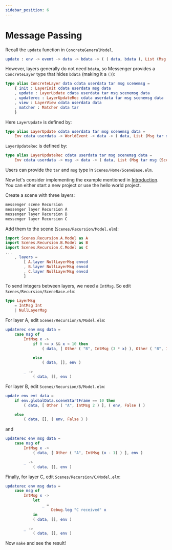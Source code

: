 ```yaml
---
sidebar_position: 6
---
```


# Message Passing

Recall the `update` function in `ConcreteGeneralModel`.

```elm
update : env -> event -> data -> bdata -> ( ( data, bdata ), List (Msg tar msg sommsg), ( env, Bool ) )
```

However, layers generally do not need `bdata`, so Messenger provides a `ConcreteLayer` type that hides `bdata` (making it a `()`):

```elm
type alias ConcreteLayer data cdata userdata tar msg scenemsg =
    { init : LayerInit cdata userdata msg data
    , update : LayerUpdate cdata userdata tar msg scenemsg data
    , updaterec : LayerUpdateRec cdata userdata tar msg scenemsg data
    , view : LayerView cdata userdata data
    , matcher : Matcher data tar
    }
```

Here `LayerUpdate` is defined by:

```elm
type alias LayerUpdate cdata userdata tar msg scenemsg data =
    Env cdata userdata -> WorldEvent -> data -> ( data, List (Msg tar msg (SceneOutputMsg scenemsg userdata)), ( Env cdata userdata, Bool ) )
```

`LayerUpdateRec` is defined by:

```elm
type alias LayerUpdateRec cdata userdata tar msg scenemsg data =
    Env cdata userdata -> msg -> data -> ( data, List (Msg tar msg (SceneOutputMsg scenemsg userdata)), Env cdata userdata )
```

Users can provide the `tar` and `msg` type in `Scenes/Home/SceneBase.elm`.

Now let's consider implementing the example mentioned in [Introduction](../intro/model#example). You can either start a new project or use the hello world project.

Create a scene with three layers:

```bash
messenger scene Recursion
messenger layer Recursion A
messenger layer Recursion B
messenger layer Recursion C
```

Add them to the scene (`Scenes/Recursion/Model.elm`):

```elm
import Scenes.Recursion.A.Model as A
import Scenes.Recursion.B.Model as B
import Scenes.Recursion.C.Model as C
...
    , layers =
        [ A.layer NullLayerMsg envcd
        , B.layer NullLayerMsg envcd
        , C.layer NullLayerMsg envcd
        ]
```

To send integers between layers, we need a `IntMsg`. So edit `Scenes/Recursion/SceneBase.elm`:

```elm
type LayerMsg
    = IntMsg Int
    | NullLayerMsg
```

For layer A, edit `Scenes/Recursion/A/Model.elm`:

```elm
updaterec env msg data =
    case msg of
        IntMsg x ->
            if 0 <= x && x < 10 then
                ( data, [ Other ( "B", IntMsg (3 * x) ), Other ( "B", IntMsg (10 - 3 * x) ), Other ( "C", IntMsg x ) ], env )

            else
                ( data, [], env )

        _ ->
            ( data, [], env )
```

For layer B, edit `Scenes/Recursion/B/Model.elm`:

```elm
update env evt data =
    if env.globalData.sceneStartFrame == 10 then
        ( data, [ Other ( "A", IntMsg 2 ) ], ( env, False ) )

    else
        ( data, [], ( env, False ) )
```

and

```elm
updaterec env msg data =
    case msg of
        IntMsg x ->
            ( data, [ Other ( "A", IntMsg (x - 1) ) ], env )

        _ ->
            ( data, [], env )
```

Finally, for layer C, edit `Scenes/Recursion/C/Model.elm`:

```elm
updaterec env msg data =
    case msg of
        IntMsg x ->
            let
                _ =
                    Debug.log "C received" x
            in
            ( data, [], env )

        _ ->
            ( data, [], env )
```

Now `make` and see the result!
